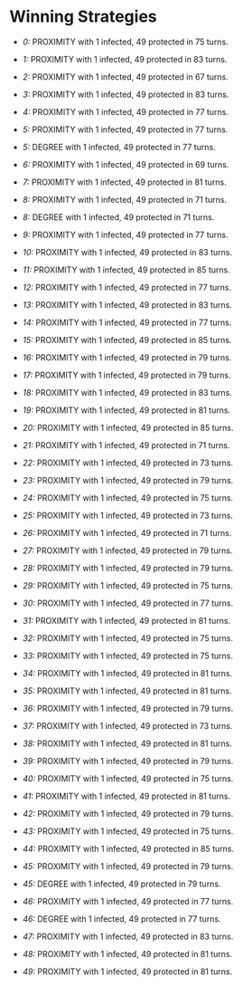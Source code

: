 # Winning Strategies

* _0:_ PROXIMITY with 1 infected, 49 protected in 75 turns.


* _1:_ PROXIMITY with 1 infected, 49 protected in 83 turns.


* _2:_ PROXIMITY with 1 infected, 49 protected in 67 turns.


* _3:_ PROXIMITY with 1 infected, 49 protected in 83 turns.


* _4:_ PROXIMITY with 1 infected, 49 protected in 77 turns.


* _5:_ PROXIMITY with 1 infected, 49 protected in 77 turns.


* _5:_ DEGREE with 1 infected, 49 protected in 77 turns.


* _6:_ PROXIMITY with 1 infected, 49 protected in 69 turns.


* _7:_ PROXIMITY with 1 infected, 49 protected in 81 turns.


* _8:_ PROXIMITY with 1 infected, 49 protected in 71 turns.


* _8:_ DEGREE with 1 infected, 49 protected in 71 turns.


* _9:_ PROXIMITY with 1 infected, 49 protected in 77 turns.


* _10:_ PROXIMITY with 1 infected, 49 protected in 83 turns.


* _11:_ PROXIMITY with 1 infected, 49 protected in 85 turns.


* _12:_ PROXIMITY with 1 infected, 49 protected in 77 turns.


* _13:_ PROXIMITY with 1 infected, 49 protected in 83 turns.


* _14:_ PROXIMITY with 1 infected, 49 protected in 77 turns.


* _15:_ PROXIMITY with 1 infected, 49 protected in 85 turns.


* _16:_ PROXIMITY with 1 infected, 49 protected in 79 turns.


* _17:_ PROXIMITY with 1 infected, 49 protected in 79 turns.


* _18:_ PROXIMITY with 1 infected, 49 protected in 83 turns.


* _19:_ PROXIMITY with 1 infected, 49 protected in 81 turns.


* _20:_ PROXIMITY with 1 infected, 49 protected in 85 turns.


* _21:_ PROXIMITY with 1 infected, 49 protected in 71 turns.


* _22:_ PROXIMITY with 1 infected, 49 protected in 73 turns.


* _23:_ PROXIMITY with 1 infected, 49 protected in 79 turns.


* _24:_ PROXIMITY with 1 infected, 49 protected in 75 turns.


* _25:_ PROXIMITY with 1 infected, 49 protected in 73 turns.


* _26:_ PROXIMITY with 1 infected, 49 protected in 71 turns.


* _27:_ PROXIMITY with 1 infected, 49 protected in 79 turns.


* _28:_ PROXIMITY with 1 infected, 49 protected in 79 turns.


* _29:_ PROXIMITY with 1 infected, 49 protected in 75 turns.


* _30:_ PROXIMITY with 1 infected, 49 protected in 77 turns.


* _31:_ PROXIMITY with 1 infected, 49 protected in 81 turns.


* _32:_ PROXIMITY with 1 infected, 49 protected in 75 turns.


* _33:_ PROXIMITY with 1 infected, 49 protected in 75 turns.


* _34:_ PROXIMITY with 1 infected, 49 protected in 81 turns.


* _35:_ PROXIMITY with 1 infected, 49 protected in 81 turns.


* _36:_ PROXIMITY with 1 infected, 49 protected in 79 turns.


* _37:_ PROXIMITY with 1 infected, 49 protected in 73 turns.


* _38:_ PROXIMITY with 1 infected, 49 protected in 81 turns.


* _39:_ PROXIMITY with 1 infected, 49 protected in 79 turns.


* _40:_ PROXIMITY with 1 infected, 49 protected in 75 turns.


* _41:_ PROXIMITY with 1 infected, 49 protected in 81 turns.


* _42:_ PROXIMITY with 1 infected, 49 protected in 79 turns.


* _43:_ PROXIMITY with 1 infected, 49 protected in 75 turns.


* _44:_ PROXIMITY with 1 infected, 49 protected in 85 turns.


* _45:_ PROXIMITY with 1 infected, 49 protected in 79 turns.


* _45:_ DEGREE with 1 infected, 49 protected in 79 turns.


* _46:_ PROXIMITY with 1 infected, 49 protected in 77 turns.


* _46:_ DEGREE with 1 infected, 49 protected in 77 turns.


* _47:_ PROXIMITY with 1 infected, 49 protected in 83 turns.


* _48:_ PROXIMITY with 1 infected, 49 protected in 81 turns.


* _49:_ PROXIMITY with 1 infected, 49 protected in 81 turns.


